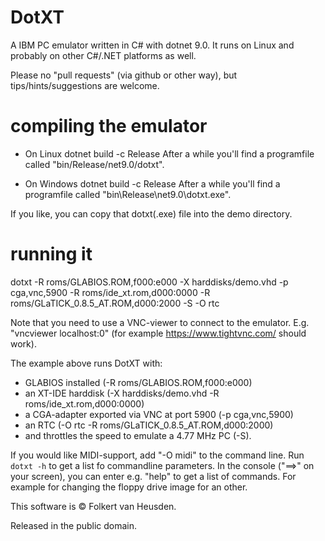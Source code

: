 DotXT
=====

A IBM PC emulator written in C# with dotnet 9.0. It runs on Linux and probably on other C#/.NET platforms as well.

Please no "pull requests" (via github or other way), but tips/hints/suggestions are welcome.


compiling the emulator
======================

* On Linux
  dotnet build -c Release
  After a while you'll find a programfile called "bin/Release/net9.0/dotxt".

* On Windows
  dotnet build -c Release
  After a while you'll find a programfile called "bin\Release\net9.0\dotxt.exe".

If you like, you can copy that dotxt(.exe) file into the demo directory.


running it
==========

dotxt -R roms/GLABIOS.ROM,f000:e000 -X harddisks/demo.vhd -p cga,vnc,5900 -R roms/ide_xt.rom,d000:0000 -R roms/GLaTICK_0.8.5_AT.ROM,d000:2000 -S -O rtc

Note that you need to use a VNC-viewer to connect to the emulator. E.g. "vncviewer localhost:0" (for example https://www.tightvnc.com/ should work).

The example above runs DotXT with:
* GLABIOS installed (-R roms/GLABIOS.ROM,f000:e000)
* an XT-IDE harddisk (-X harddisks/demo.vhd -R roms/ide_xt.rom,d000:0000)
* a CGA-adapter exported via VNC at port 5900 (-p cga,vnc,5900)
* an RTC (-O rtc -R roms/GLaTICK_0.8.5_AT.ROM,d000:2000)
* and throttles the speed to emulate a 4.77 MHz PC (-S).


If you would like MIDI-support, add "-O midi" to the command line.
Run `dotxt -h` to get a list fo commandline parameters.
In the console ("==>" on your screen), you can enter e.g. "help" to get a list of commands. For example for changing the floppy drive image for an other.


This software is © Folkert van Heusden.

Released in the public domain.
